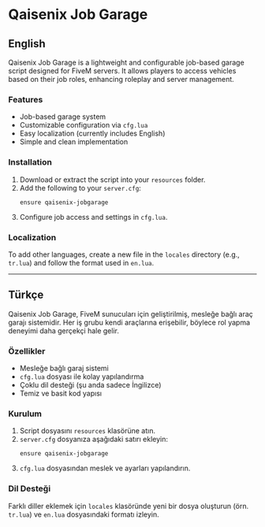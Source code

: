 # Qaisenix Job Garage

## English

Qaisenix Job Garage is a lightweight and configurable job-based garage script designed for FiveM servers. It allows players to access vehicles based on their job roles, enhancing roleplay and server management.

### Features
- Job-based garage system
- Customizable configuration via `cfg.lua`
- Easy localization (currently includes English)
- Simple and clean implementation

### Installation
1. Download or extract the script into your `resources` folder.
2. Add the following to your `server.cfg`:
   ```
   ensure qaisenix-jobgarage
   ```
3. Configure job access and settings in `cfg.lua`.

### Localization
To add other languages, create a new file in the `locales` directory (e.g., `tr.lua`) and follow the format used in `en.lua`.

---

## Türkçe

Qaisenix Job Garage, FiveM sunucuları için geliştirilmiş, mesleğe bağlı araç garajı sistemidir. Her iş grubu kendi araçlarına erişebilir, böylece rol yapma deneyimi daha gerçekçi hale gelir.

### Özellikler
- Mesleğe bağlı garaj sistemi
- `cfg.lua` dosyası ile kolay yapılandırma
- Çoklu dil desteği (şu anda sadece İngilizce)
- Temiz ve basit kod yapısı

### Kurulum
1. Script dosyasını `resources` klasörüne atın.
2. `server.cfg` dosyanıza aşağıdaki satırı ekleyin:
   ```
   ensure qaisenix-jobgarage
   ```
3. `cfg.lua` dosyasından meslek ve ayarları yapılandırın.

### Dil Desteği
Farklı diller eklemek için `locales` klasöründe yeni bir dosya oluşturun (örn. `tr.lua`) ve `en.lua` dosyasındaki formatı izleyin.
